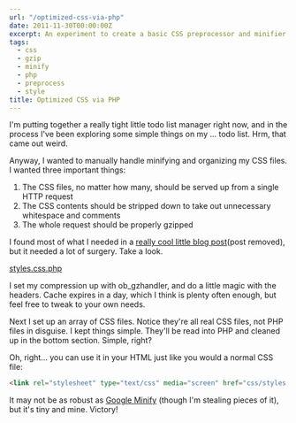 ```yaml
---
url: "/optimized-css-via-php"
date: 2011-11-30T00:00:00Z
excerpt: An experiment to create a basic CSS preprocessor and minifier using PHP.
tags:
  - css
  - gzip
  - minify
  - php
  - preprocess
  - style
title: Optimized CSS via PHP
---
```


I'm putting together a really tight little todo list manager right now,
and in the process I've been exploring some simple things on my ... todo
list. Hrm, that came out weird.

Anyway, I wanted to manually handle minifying and organizing my CSS
files. I wanted three important things:

1.  The CSS files, no matter how many, should be served up from a single
    HTTP request
2.  The CSS contents should be stripped down to take out unnecessary
    whitespace and comments
3.  The whole request should be properly gzipped

I found most of what I needed in a [really cool little blog post][](post removed), but
it needed a lot of surgery. Take a look.

[styles.css.php](https://github.com/jamestomasino/ToDo/blob/master/html-template/css/styles.css.php)

I set my compression up with ob_gzhandler, and do a little magic with
the headers. Cache expires in a day, which I think is plenty often
enough, but feel free to tweak to your own needs.

Next I set up an array of CSS files. Notice they're all real CSS files,
not PHP files in disguise. I kept things simple. They'll be read into
PHP and cleaned up in the bottom section. Simple, right?

Oh, right... you can use it in your HTML just like you would a normal
CSS file:

``` html
<link rel="stylesheet" type="text/css" media="screen" href="css/styles.css.php" />
```

It may not be as robust as [Google Minify][] (though I'm stealing pieces
of it), but it's tiny and mine. Victory!

  [really cool little blog post]: //www.catswhocode.com/blog/3-ways-to-compress-css-files-using-php
    "3 ways to compress CSS"
  [Google Minify]: //code.google.com/p/minify/ "Google Minify"
